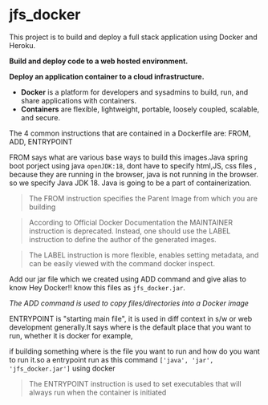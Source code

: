 # jfs_docker 

This project is to build and deploy a full stack application using Docker and Heroku.

**Build and deploy code to a web hosted environment.**

**Deploy an application container to a cloud infrastructure.**

- **Docker** is a platform for developers and sysadmins to build, run, and share applications with containers.
- **Containers** are flexible, lightweight, portable, loosely coupled, scalable, and secure.

The 4 common instructions that are contained in a Dockerfile are: FROM, ADD, ENTRYPOINT

FROM says what are various base ways to build this images.Java spring boot porject using java `openJDK:18`, dont have to specify html,JS, css files , because they are running in the browser, java is not running in the browser. so we specify Java JDK 18. Java is going to be a part of containerization.

>The FROM instruction specifies the Parent Image from which you are building

>According to Official Docker Documentation the MAINTAINER instruction is deprecated. Instead, one should use the LABEL instruction to define the author of the generated images.

>The LABEL instruction is more flexible, enables setting metadata, and can be easily viewed with the command docker inspect.

Add our jar file which we created using ADD command and give alias to know Hey Docker!! know this files as `jfs_docker.jar`.

*The ADD command is used to copy files/directories into a Docker image*

ENTRYPOINT is "starting main file", it is used in diff context in s/w  or web development generally.It says where is the default place that you want to run, whether it is docker for example,

if building something where is the file you want to run and how do you want to run it.so a entrypoint run as this command `['java', 'jar', 'jfs_docker.jar']` using docker

>The ENTRYPOINT instruction is used to set executables that will always run when the container is initiated
